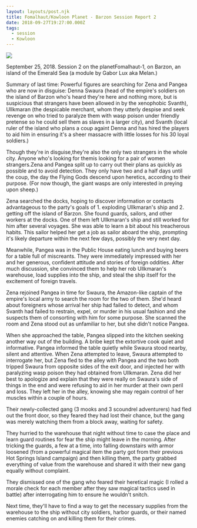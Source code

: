 ```yaml
---
layout: layouts/post.njk
title: Fomalhaut/Kowloon Planet - Barzon Session Report 2
date: 2018-09-27T19:27:00.000Z
tags:
  - session
  - Kowloon
---
```

![](/images/02EmeraldIdols.jpg)

September 25, 2018. Session 2 on the planetFomalhaut-1, on Barzon, an island of the Emerald Sea (a module by Gabor Lux aka Melan.)

Summary of last time: Powerful figures are searching for Zena and Pangea who are  now in disguise: Denna Swaura (head of the empire's soldiers on the island of Barzon who's heard they're here and nothing more, but is suspicious that strangers have been allowed in by the xenophobic Svanth), Ullkmaran (the despicable merchant, whom they utterly despise and seek revenge on who tried to paralyze them with wasp poison under friendly pretense so he could sell them as slaves in a larger city), and Svanth (local ruler of the island who plans a coup againt Denna and has hired the players to aid him in ensuring it's a sheer massacre with little losses for his 30 loyal soldiers.)

Though they're in disguise,they're also the only two strangers in the whole city. Anyone who's looking for themis looking for a pair of women strangers.Zena and Pangea split up to carry out their plans as quickly as possible and to avoid detection. They only have two and a half days until the coup, the day the Flying Gods descend upon heretics, according to their purpose. (For now though, the giant wasps are only interested in preying upon sheep.)

Zena searched the docks, hoping to discover information or contacts advantageous to the party's goals of 1. exploding Ullkmaran's ship and 2. getting off the island of Barzon. She found guards, sailors, and other workers at the docks. One of them left Ullkmaran's ship and still worked for him after several voyages. She was able to learn a bit about his treacherous habits. This sailor helped her get a job as sailor aboard the ship, prompting it's likely departure within the next few days, possibly the very next day.

Meanwhile, Pangea was in the Public House eating lunch and buying beers for a table full of miscreants. They were immediately impressed with her and her generous, confident attitude and stories of foreign oddities. After much discussion, she convinced them to help her rob Ullkmaran's warehouse, load supplies into the ship, and steal the ship itself for the excitement of foreign travels.

Zena rejoined Pangea in time for Swaura, the Amazon-like captain of the empire's local army to search the room for the two of them. She'd heard about foreigners whose arrival her ship had failed to detect, and whom Svanth had failed to restrain, expel, or murder in his usual fashion and she suspects them of consorting with him for some purpose. She scanned the room and Zena stood out as unfamiliar to her, but she didn't notice Pangea.

When she approached the table, Pangea slipped into the kitchen seeking another way out of the building. A bribe kept the extortive cook quiet and informative. Pangea informed the table quietly while Swaura stood nearby, silent and attentive. When Zena attempted to leave, Swaura attempted to interrogate her, but Zena fled to the alley with Pangea and the two both tripped Swaura from opposite sides of the exit door, and injected her with paralyzing wasp poison they had obtained from Ullkmaran. Zena did her best to apologize and explain that they were really on Swaura's side of things in the end and were refusing to aid in her murder at their own peril and loss. They left her in the alley, knowing she may regain control of her muscles within a couple of hours.

Their newly-collected gang (3 mooks and 3 scoundrel adventurers) had fled out the front door, so they feared they had lost their chance, but the gang was merely watching them from a block away, waiting for safety.

They hurried to the warehouse that night without time to case the place and learn guard routines for fear the ship might leave in the morning. After tricking the guards, a few at a time, into falling downstairs with armor loosened (from a powerful magical item the party got from their previous Hot Springs Island campaign) and then killing them, the party grabbed everything of value from the warehouse and shared it with their new gang equally without complaint.

They dismissed one of the gang who feared their heretical magic (I rolled a morale check for each member after they saw magical tactics used in battle) after interrogating him to ensure he wouldn't snitch.

Next time, they'll have to find a way to get the necessary supplies from the warehouse to the ship without city soldiers, harbor guards, or their named enemies catching on and killing them for their crimes.
